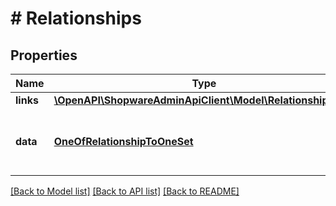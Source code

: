 # # Relationships

## Properties

Name | Type | Description | Notes
------------ | ------------- | ------------- | -------------
**links** | [**\OpenAPI\ShopwareAdminApiClient\Model\RelationshipLinks**](RelationshipLinks.md) |  | [optional]
**data** | [**OneOfRelationshipToOneSet**](OneOfRelationshipToOneSet.md) | Member, whose value represents \&quot;resource linkage\&quot;. |

[[Back to Model list]](../../README.md#models) [[Back to API list]](../../README.md#endpoints) [[Back to README]](../../README.md)
